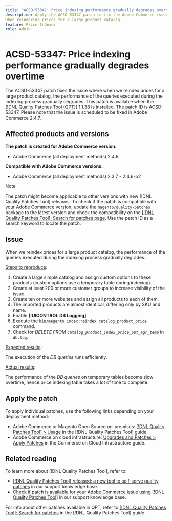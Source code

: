 ```yaml
---
title: "ACSD-53347: Price indexing performance gradually degrades overtime"
description: Apply the ACSD-53347 patch to fix the Adobe Commerce issue where performance gradually degrades
when reindexing prices for a large product catalog.
feature: Price Indexer
role: Admin
---
```

# ACSD-53347: Price indexing performance gradually degrades overtime

The ACSD-53347 patch fixes the issue where when we reindex prices for a large product catalog, the performance of the queries executed during the indexing process gradually degrades. This patch is available when the [[!DNL Quality Patches Tool (QPT)]](/help/announcements/adobe-commerce-announcements/magento-quality-patches-released-new-tool-to-self-serve-quality-patches.md) 1.1.38 is installed. The patch ID is ACSD-53347. Please note that the issue is scheduled to be fixed in Adobe Commerce 2.4.7.

## Affected products and versions

**The patch is created for Adobe Commerce version:**

* Adobe Commerce (all deployment methods) 2.4.6

**Compatible with Adobe Commerce versions:**

* Adobe Commerce (all deployment methods) 2.3.7 - 2.4.6-p2

>[!NOTE]
>
>The patch might become applicable to other versions with new [!DNL Quality Patches Tool] releases. To check if the patch is compatible with your Adobe Commerce version, update the `magento/quality-patches` package to the latest version and check the compatibility on the [[!DNL Quality Patches Tool]: Search for patches page](https://experienceleague.adobe.com/tools/commerce-quality-patches/index.html). Use the patch ID as a search keyword to locate the patch.

## Issue

When we reindex prices for a large product catalog, the performance of the queries executed during the indexing process gradually degrades.

<u>Steps to reproduce</u>:

1. Create a large simple catalog and assign custom options to these products (custom options use a temporary table during indexing).
1. Create at least 200 or more customer groups to increase visibility of the issue.
1. Create ten or more websites and assign all products to each of them.
1. The imported products are almost identical, differing only by SKU and name.
1. Enable **[!UICONTROL DB Logging]**.
1. Execute the `bin/magento index:reindex catalog_product_price` command.
1. Check for *DELETE FROM `catalog_product_index_price_opt_agr_temp`* in `db.log`.

<u>Expected results</u>:

The execution of the *DB queries* runs efficiently.
    
<u>Actual results</u>:

The performance of the *DB queries* on temporary tables become slow overtime, hence price indexing table takes a lot of time to complete.

## Apply the patch

To apply individual patches, use the following links depending on your deployment method:

* Adobe Commerce or Magento Open Source on-premises: [[!DNL Quality Patches Tool] > Usage](https://experienceleague.adobe.com/docs/commerce-operations/tools/quality-patches-tool/usage.html) in the [!DNL Quality Patches Tool] guide.
* Adobe Commerce on cloud infrastructure: [Upgrades and Patches > Apply Patches](https://experienceleague.adobe.com/docs/commerce-cloud-service/user-guide/develop/upgrade/apply-patches.html) in the Commerce on Cloud Infrastructure guide.

## Related reading

To learn more about [!DNL Quality Patches Tool], refer to:

* [[!DNL Quality Patches Tool] released: a new tool to self-serve quality patches](/help/announcements/adobe-commerce-announcements/magento-quality-patches-released-new-tool-to-self-serve-quality-patches.md) in our support knowledge base.
* [Check if patch is available for your Adobe Commerce issue using [!DNL Quality Patches Tool]](/help/support-tools/patches-available-in-qpt-tool/check-patch-for-magento-issue-with-magento-quality-patches.md) in our support knowledge base.

For info about other patches available in QPT, refer to [[!DNL Quality Patches Tool]: Search for patches](https://experienceleague.adobe.com/tools/commerce-quality-patches/index.html) in the [!DNL Quality Patches Tool] guide.